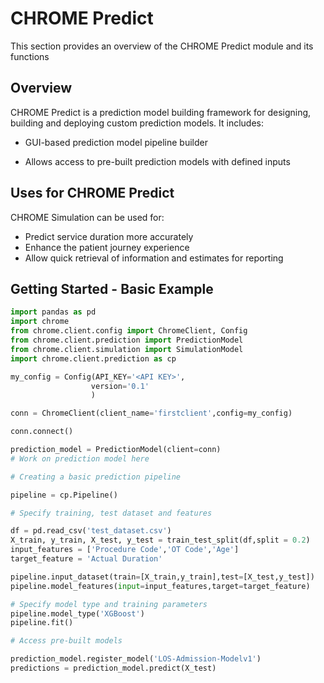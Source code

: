 # CHROME Predict

This section provides an overview of the CHROME Predict module and its functions

## Overview

CHROME Predict is a prediction model building framework for designing, building and deploying custom prediction models. It includes:

- GUI-based prediction model pipeline builder

- Allows access to pre-built prediction models with defined inputs

## Uses for CHROME Predict

CHROME Simulation can be used for:

- Predict service duration more accurately
- Enhance the patient journey experience
- Allow quick retrieval of information and estimates for reporting

## Getting Started - Basic Example

```python
import pandas as pd
import chrome
from chrome.client.config import ChromeClient, Config
from chrome.client.prediction import PredictionModel
from chrome.client.simulation import SimulationModel
import chrome.client.prediction as cp

my_config = Config(API_KEY='<API KEY>',
                  version='0.1'
                  )

conn = ChromeClient(client_name='firstclient',config=my_config)

conn.connect()

prediction_model = PredictionModel(client=conn)
# Work on prediction model here

# Creating a basic prediction pipeline

pipeline = cp.Pipeline()

# Specify training, test dataset and features

df = pd.read_csv('test_dataset.csv')
X_train, y_train, X_test, y_test = train_test_split(df,split = 0.2)
input_features = ['Procedure Code','OT Code','Age']
target_feature = 'Actual Duration'

pipeline.input_dataset(train=[X_train,y_train],test=[X_test,y_test])
pipeline.model_features(input=input_features,target=target_feature)

# Specify model type and training parameters
pipeline.model_type('XGBoost')
pipeline.fit()

# Access pre-built models

prediction_model.register_model('LOS-Admission-Modelv1')
predictions = prediction_model.predict(X_test)


```

